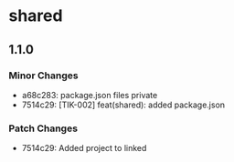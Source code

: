 # shared

## 1.1.0

### Minor Changes

- a68c283: package.json files private
- 7514c29: [TIK-002] feat(shared): added package.json

### Patch Changes

- 7514c29: Added project to linked
